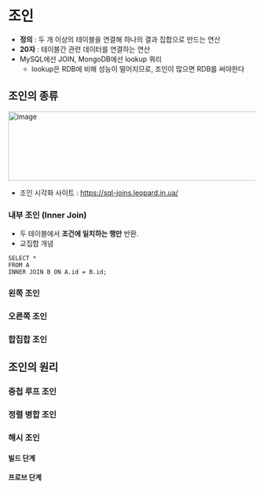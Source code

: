 # 조인
- **정의** : 두 개 이상의 테이블을 연결해 하나의 결과 집합으로 만드는 연산
- **20자** : 테이블간 관련 데이터를 연결하는 연산
- MySQL에선 JOIN, MongoDB에선 lookup 쿼리
  - lookup은 RDB에 비해 성능이 떨어지므로, 조인이 많으면 RDB를 써야한다
## 조인의 종류
<img width="605" height="141" alt="image" src="https://github.com/user-attachments/assets/c17ae2ee-e861-40f8-8aa4-c56f16864f15" />

- 조인 시각화 사이트  : https://sql-joins.leopard.in.ua/
### 내부 조인 (Inner Join)
- 두 테이블에서 **조건에 일치하는 행만** 반환.
- 교집합 개념
```
SELECT * 
FROM A 
INNER JOIN B ON A.id = B.id;
```
### 왼쪽 조인
### 오른쪽 조인
### 합집합 조인
## 조인의 원리
### 중첩 루프 조인
### 정렬 병합 조인
### 해시 조인
#### 빌드 단계
#### 프로브 단계
